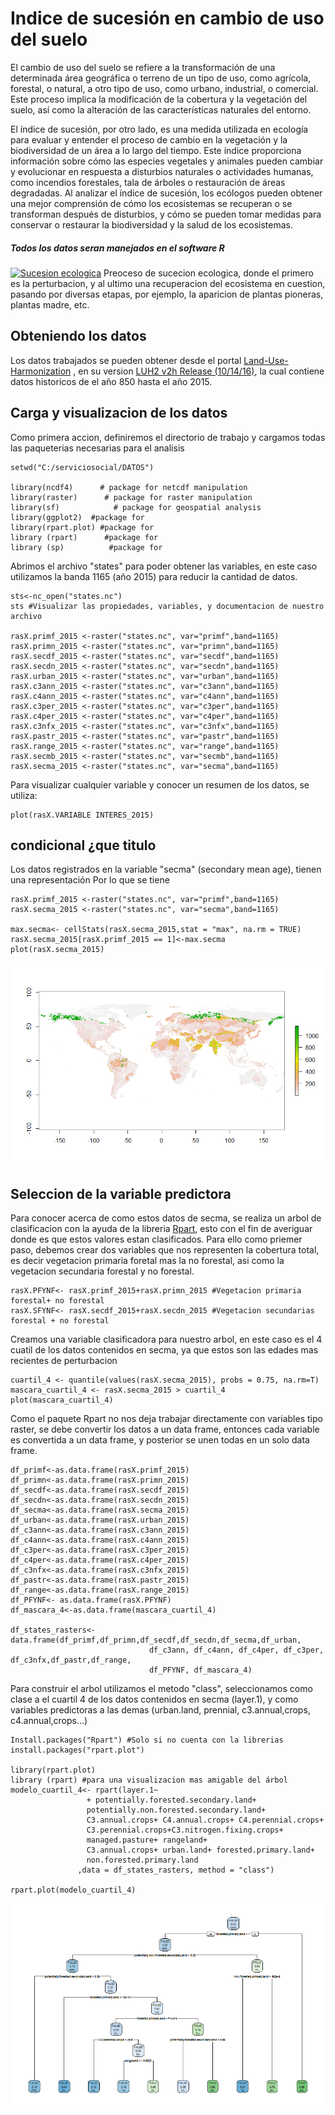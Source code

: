 # Indice de sucesión en cambio de uso del suelo
El cambio de uso del suelo se refiere a la transformación de una determinada área geográfica o terreno de un tipo de uso, como agrícola, forestal, o natural, a otro tipo de uso, como urbano, industrial, o comercial. Este proceso implica la modificación de la cobertura y la vegetación del suelo, así como la alteración de las características naturales del entorno.

El índice de sucesión, por otro lado, es una medida utilizada en ecología para evaluar y entender el proceso de cambio en la vegetación y la biodiversidad de un área a lo largo del tiempo. Este índice proporciona información sobre cómo las especies vegetales y animales pueden cambiar y evolucionar en respuesta a disturbios naturales o actividades humanas, como incendios forestales, tala de árboles o restauración de áreas degradadas. Al analizar el índice de sucesión, los ecólogos pueden obtener una mejor comprensión de cómo los ecosistemas se recuperan o se transforman después de disturbios, y cómo se pueden tomar medidas para conservar o restaurar la biodiversidad y la salud de los ecosistemas.
##### Todos los datos seran manejados en el software R
[![Sucesion ecologica](https://www.bing.com/images/search?view=detailV2&ccid=Bc6Zc3Y4&id=A5A24155ECDC7EFBA85AB2FAFB98F5D48C075105&thid=OIP.Bc6Zc3Y4yquG1ndRXmG8CAHaD4&mediaurl=https%3a%2f%2f4.bp.blogspot.com%2f-eMC0XTeXwC0%2fWQNKvhcHF4I%2fAAAAAAAAAGw%2fsMVu1knckko3DsXWaGd0VNOcVjESPb-BgCLcB%2fw1200-h630-p-k-no-nu%2fsucesic3b3n-eco.jpg&cdnurl=https%3a%2f%2fth.bing.com%2fth%2fid%2fR.05ce99737638caab86d677515e61bc08%3frik%3dBVEHjNT1mPv6sg%26pid%3dImgRaw%26r%3d0&exph=297&expw=566&q=idnice+de+sucecion+ecologica&simid=608022500430151202&FORM=IRPRST&ck=E9131E6D2F764318062C925F6A1FA45D&selectedIndex=53&ajaxhist=0&ajaxserp=0 "Sucesion ecologica")](https://4.bp.blogspot.com/-eMC0XTeXwC0/WQNKvhcHF4I/AAAAAAAAAGw/sMVu1knckko3DsXWaGd0VNOcVjESPb-BgCLcB/w1200-h630-p-k-no-nu/sucesic3b3n-eco.jpg "Sucesion ecologica")
Preoceso de sucecion ecologica, donde el primero es la perturbacion, y al ultimo una recuperacion del ecosistema en cuestion, pasando por diversas etapas, por ejemplo, la aparicion de plantas pioneras, plantas madre, etc.
## Obteniendo los datos
Los datos trabajados se pueden obtener desde el portal [Land-Use-Harmonization](https://luh.umd.edu/ "Land-use-harmonization") , en su version [LUH2 v2h Release (10/14/16)](https://luh.umd.edu/LUH2/LUH2_v2h/states.nc "LUH2 v2h Release (10/14/16)"), la cual contiene datos historicos de el año 850 hasta el año 2015.
## Carga y visualizacion de los datos
Como primera accion, definiremos el directorio de trabajo y cargamos todas las paqueterias necesarias para el analisis
~~~
setwd("C:/serviciosocial/DATOS")

library(ncdf4)      # package for netcdf manipulation
library(raster)      # package for raster manipulation
library(sf)            # package for geospatial analysis
library(ggplot2)  #package for 
library(rpart.plot) #package for 
library (rpart)      #package for
library (sp)          #package for
~~~
Abrimos el archivo "states" para poder obtener las variables, en este caso utilizamos la banda 1165 (año 2015) para reducir la cantidad de datos.
~~~
sts<-nc_open("states.nc")
sts #Visualizar las propiedades, variables, y documentacion de nuestro archivo

rasX.primf_2015 <-raster("states.nc", var="primf",band=1165)
rasX.primn_2015 <-raster("states.nc", var="primn",band=1165)
rasX.secdf_2015 <-raster("states.nc", var="secdf",band=1165)
rasX.secdn_2015 <-raster("states.nc", var="secdn",band=1165)
rasX.urban_2015 <-raster("states.nc", var="urban",band=1165)
rasX.c3ann_2015 <-raster("states.nc", var="c3ann",band=1165)
rasX.c4ann_2015 <-raster("states.nc", var="c4ann",band=1165)
rasX.c3per_2015 <-raster("states.nc", var="c3per",band=1165)
rasX.c4per_2015 <-raster("states.nc", var="c4per",band=1165)
rasX.c3nfx_2015 <-raster("states.nc", var="c3nfx",band=1165)
rasX.pastr_2015 <-raster("states.nc", var="pastr",band=1165)
rasX.range_2015 <-raster("states.nc", var="range",band=1165)
rasX.secmb_2015 <-raster("states.nc", var="secmb",band=1165)
rasX.secma_2015 <-raster("states.nc", var="secma",band=1165)
~~~
Para visualizar cualquier variable y conocer un resumen de los datos, se utiliza:
~~~
plot(rasX.VARIABLE INTERES_2015)
~~~
## condicional ¿que titulo
Los datos registrados en la variable "secma" (secondary mean age), tienen una representación 
Por lo que se tiene 
~~~
rasX.primf_2015 <-raster("states.nc", var="primf",band=1165)
rasX.secma_2015 <-raster("states.nc", var="secma",band=1165)

max.secma<- cellStats(rasX.secma_2015,stat = "max", na.rm = TRUE)
rasX.secma_2015[rasX.primf_2015 == 1]<-max.secma
plot(rasX.secma_2015)
~~~
[![Secma corregido](https://github.com/LuisMario2016/Servicio_social/blob/main/secmacorregido.png "Secma corregido")](https://raw.githubusercontent.com/LuisMario2016/Servicio_social/main/secmacorregido.png?token=GHSAT0AAAAAACIFWB37ROCMZBXPLXRUUQKMZJV4G3A "Secma corregido")
## Seleccion de la variable predictora
Para conocer acerca de como estos datos de secma, se realiza un arbol de clasificacion con la ayuda de la libreria [Rpart](https://www.rdocumentation.org/packages/rpart/versions/4.1.21/topics/rpart "Rpart"), esto con el fin de averiguar donde es que estos valores estan clasificados. Para ello como priemer paso, debemos crear dos variables que nos representen la cobertura total, es decir vegetacion primaria foretal mas la no forestal, asi como la vegetacion secundaria forestal y no forestal.
~~~
rasX.PFYNF<- rasX.primf_2015+rasX.primn_2015 #Vegetacion primaria forestal+ no forestal
rasX.SFYNF<- rasX.secdf_2015+rasX.secdn_2015 #Vegetacion secundarias forestal + no forestal
~~~
Creamos una variable clasificadora para nuestro arbol, en este caso es el 4 cuatil de los datos contenidos en secma, ya que estos son las edades mas recientes de perturbacion
~~~
cuartil_4 <- quantile(values(rasX.secma_2015), probs = 0.75, na.rm=T)
mascara_cuartil_4 <- rasX.secma_2015 > cuartil_4
plot(mascara_cuartil_4)
~~~
Como el paquete Rpart no nos deja trabajar directamente con variables tipo raster, se debe convertir los datos a un data frame, entonces cada variable es convertida a un data frame, y posterior se unen todas en un solo data frame.
~~~
df_primf<-as.data.frame(rasX.primf_2015)
df_primn<-as.data.frame(rasX.primn_2015)
df_secdf<-as.data.frame(rasX.secdf_2015)
df_secdn<-as.data.frame(rasX.secdn_2015)
df_secma<-as.data.frame(rasX.secma_2015)
df_urban<-as.data.frame(rasX.urban_2015)
df_c3ann<-as.data.frame(rasX.c3ann_2015)
df_c4ann<-as.data.frame(rasX.c4ann_2015)
df_c3per<-as.data.frame(rasX.c3per_2015)
df_c4per<-as.data.frame(rasX.c4per_2015)
df_c3nfx<-as.data.frame(rasX.c3nfx_2015)
df_pastr<-as.data.frame(rasX.pastr_2015)
df_range<-as.data.frame(rasX.range_2015)
df_PFYNF<- as.data.frame(rasX.PFYNF)
df_mascara_4<-as.data.frame(mascara_cuartil_4)

df_states_rasters<- data.frame(df_primf,df_primn,df_secdf,df_secdn,df_secma,df_urban,
                               df_c3ann, df_c4ann, df_c4per, df_c3per, df_c3nfx,df_pastr,df_range,
                               df_PFYNF, df_mascara_4)
~~~
Para construir el arbol utilizamos el metodo "class",  seleccionamos como clase a el cuartil 4 de los datos contenidos en secma (layer.1), y como variables predictoras a las demas (urban.land, prennial, c3.annual,crops, c4.annual,crops...)
~~~
Install.packages("Rpart") #Solo si no cuenta con la librerias
install.packages("rpart.plot") 

library(rpart.plot)
library (rpart) #para una visualizacion mas amigable del árbol
modelo_cuartil_4<- rpart(layer.1~
                 + potentially.forested.secondary.land+
                 potentially.non.forested.secondary.land+
                 C3.annual.crops+ C4.annual.crops+ C4.perennial.crops+
                 C3.perennial.crops+C3.nitrogen.fixing.crops+
                 managed.pasture+ rangeland+
                 C3.annual.crops+ urban.land+ forested.primary.land+
				 non.forested.primary.land
               ,data = df_states_rasters, method = "class")

rpart.plot(modelo_cuartil_4)
~~~
[![Arbol de decision](https://github.com/LuisMario2016/Servicio_social/blob/main/arbol%20cuartil%204.png "Arbol de decision")](https://raw.githubusercontent.com/LuisMario2016/Servicio_social/main/arbol%20cuartil%204.png?token=GHSAT0AAAAAACIFWB36H4IQRPONYBI2SQN6ZJV5I4A "Arbol de decision")


